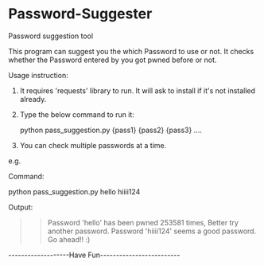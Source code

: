 # Password-Suggester
Password suggestion tool

This program can suggest you the which Password to use or not. It checks whether the Password entered by you got pwned before or not.

Usage instruction:

1. It requires 'requests' library to run. It will ask to install if it's not installed already.
2. Type the below command to run it:

   python pass_suggestion.py {pass1} {pass2} {pass3} ....

3. You can check multiple passwords at a time.

e.g.

Command:

python pass_suggestion.py hello hiiii124

Output:

>>Password 'hello' has been pwned 253581 times, Better try another password.
>>Password 'hiiii124' seems a good password. Go ahead!! :)


-------------------Have Fun-------------------------
